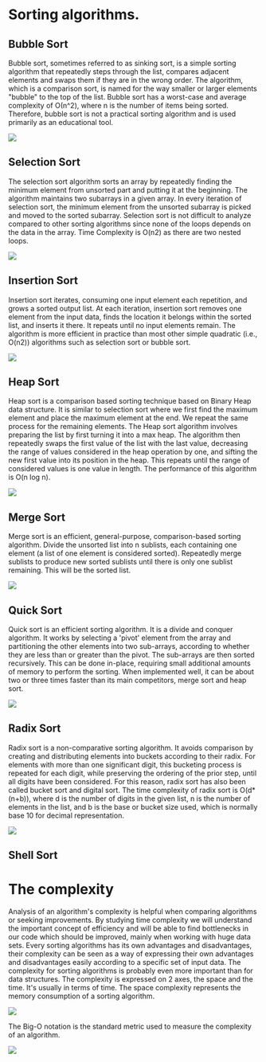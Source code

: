 # Sorting algorithms.


## Bubble Sort
Bubble sort, sometimes referred to as sinking sort, is a simple sorting algorithm that repeatedly steps through the list, compares adjacent elements and swaps them if they are in the wrong order. The algorithm, which is a comparison sort, is named for the way smaller or larger elements "bubble" to the top of the list. Bubble sort has a worst-case and average complexity of О(n^2), where n is the number of items being sorted. Therefore, bubble sort is not a practical sorting algorithm and is used primarily as an educational tool.

![](https://i.makeagif.com/media/11-24-2015/gI3nus.gif)


## Selection Sort
The selection sort algorithm sorts an array by repeatedly finding the minimum element  from unsorted part and putting it at the beginning. The algorithm maintains two subarrays in a given array. In every iteration of selection sort, the minimum element from the unsorted subarray is picked and moved to the sorted subarray. Selection sort is not difficult to analyze compared to other sorting algorithms since none of the loops depends on the data in the array. Time Complexity is O(n2) as there are two nested loops.

![](https://stackabuse.s3.amazonaws.com/media/selection-sort-in-javascript-1.gif)


## Insertion Sort
Insertion sort iterates, consuming one input element each repetition, and grows a sorted output list. At each iteration, insertion sort removes one element from the input data, finds the location it belongs within the sorted list, and inserts it there. It repeats until no input elements remain. The algorithm is more efficient in practice than most other simple quadratic (i.e., O(n2)) algorithms such as selection sort or bubble sort.

![](http://www.xybernetics.com/techtalk/SortingAlgorithmsExplained/images/InsertionEg02.gif)


## Heap Sort
Heap sort is a comparison based sorting technique based on Binary Heap data structure. It is similar to selection sort where we first find the maximum element and place the maximum element at the end. We repeat the same process for the remaining elements. The Heap sort algorithm involves preparing the list by first turning it into a max heap. The algorithm then repeatedly swaps the first value of the list with the last value, decreasing the range of values considered in the heap operation by one, and sifting the new first value into its position in the heap. This repeats until the range of considered values is one value in length. The performance of this algorithm is O(n log n).

![](http://www-scf.usc.edu/~zhan468/public/Notes/resources/7073C729230E1A2C3C3C9207B25F6B43.gif)


## Merge Sort
Merge sort is an efficient, general-purpose, comparison-based sorting algorithm. Divide the unsorted list into n sublists, each containing one element (a list of one element is considered sorted). Repeatedly merge sublists to produce new sorted sublists until there is only one sublist remaining. This will be the sorted list.

![](https://gifimage.net/wp-content/uploads/2017/10/merge-sort-gif-5.gif)


## Quick Sort
Quick sort is an efficient sorting algorithm. It is a divide and conquer algorithm. It works by selecting a 'pivot' element from the array and partitioning the other elements into two sub-arrays, according to whether they are less than or greater than the pivot. The sub-arrays are then sorted recursively. This can be done in-place, requiring small additional amounts of memory to perform the sorting. When implemented well, it can be about two or three times faster than its main competitors, merge sort and heap sort.

![](http://www-scf.usc.edu/~zhan468/public/Notes/resources/C411339B79F92499DCB7B5F304C826F4.gif)


## Radix Sort
Radix sort is a non-comparative sorting algorithm. It avoids comparison by creating and distributing elements into buckets according to their radix. For elements with more than one significant digit, this bucketing process is repeated for each digit, while preserving the ordering of the prior step, until all digits have been considered. For this reason, radix sort has also been called bucket sort and digital sort. The time complexity of radix sort is O(d*(n+b)), where d is the number of digits in the given list, n is the number of elements in the list, and b is the base or bucket size used, which is normally base 10 for decimal representation.

![](https://images3.programmersought.com/732/11/1116fc068eb921646b37275cc5bf65bc.gif)


## Shell Sort

# The complexity
Analysis of an algorithm's complexity is helpful when comparing algorithms or seeking improvements. By studying time complexity we will understand the important concept of efficiency and will be able to find bottlenecks in our code which should be improved, mainly when working with huge data sets.
Every sorting algorithms has its own advantages and disadvantages, their complexity can be seen as a way of expressing their own advantages and disadvantages easily according to a specific set of input data. The complexity for sorting algorithms is probably even more important than for data structures. The complexity is expressed on 2 axes, the space and the time. It's usually in terms of time. The space complexity represents the memory consumption of a sorting algorithm.

![](http://blog.benoitvallon.com/img/2016-03-12-sorting-algorithms-in-javascript/big-o.png)

The Big-O notation is the standard metric used to measure the complexity of an algorithm.

![](http://blog.benoitvallon.com/img/2016-03-12-sorting-algorithms-in-javascript/big-o-complexity.png)
